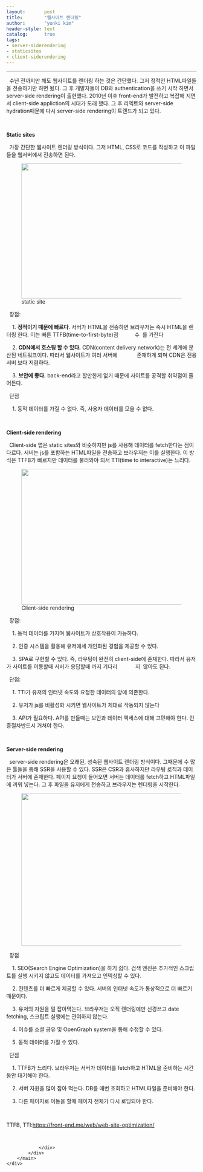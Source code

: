```yaml
---
layout:       post
title:        "웹사이트 렌더링"
author:       "yunki kim"
header-style: text
catalog:      true
tags: 
- server-siderendering
- staticsites
- client-siderendering
---
```


<head></head>
<body id="tt-body-page" class="">
<div id="wrap" class="wrap-right">
    <div id="container">
        <main class="main ">
            <div class="area-main">
                <div class="area-view">
                    <div class="article-header"></div>
                    <hr>
                    <div class="article-view">
                        <div class="contents_style">
                            <p data-ke-size="size16">&nbsp; 수년 전까지만 해도 웹사이트를 렌더링 하는 것은 간단했다. 그저 정적인 HTML파일들을 전송하기만 하면 됬다. 그 후 개발자들이 DB와 authentication을 쓰기 시작 하면서 server-side rendering이 출현했다. 2010년 이후 front-end가 발전하고 복잡해 지면서 client-side appliction의 시대가 도래 했다. 그 후 리엑트와 server-side hydration때문에 다시 server-side rendering이 트랜드가 되고 있다.</p>
<p data-ke-size="size16">&nbsp;&nbsp;</p>
<p data-ke-size="size16"><b>Static sites</b></p>
<p data-ke-size="size16">&nbsp; 가장 간단한 웹사이트 렌더링 방식이다. 그저 HTML, CSS로 코드를 작성하고 이 파일들을 웹서버에서 전송하면 된다.&nbsp;</p>
<p></p><figure class="imageblock alignCenter" data-origin-width="699" data-origin-height="463" width="539" height="357" data-ke-mobilestyle="widthOrigin">
    <span data-lightbox="lightbox">
        <img src="/img/7Ju57IKs7J207Yq4IOugjOuNlOungQ==/img.png" data-origin-width="699" data-origin-height="463" width="539" height="357" data-ke-mobilestyle="widthOrigin">
    </span>
    <figcaption>static site</figcaption>
</figure><p></p>
<p data-ke-size="size16">&nbsp; 장점:</p>
<p data-ke-size="size16">&nbsp; &nbsp; 1. <b>정적이기 때문에 빠르다</b>. 서버가 HTML을 전송하면 브라우저는 즉시 HTML을 렌더링 한다. 이는 빠른 TTFB(time-to-first-byte)점&nbsp; &nbsp; &nbsp; &nbsp; &nbsp; &nbsp;수&nbsp; 를 가진다</p>
<p data-ke-size="size16">&nbsp; &nbsp; 2. <b>CDN에서 호스팅 할 수 있다.</b> CDN(content delivery network)는 전 세계에 분산된 네트워크이다. 따라서 웹사이트가 여러 서버에&nbsp; &nbsp; &nbsp; &nbsp; &nbsp; &nbsp; &nbsp;존재하게 되며 CDN은 전용 서버 보다 저렴하다.</p>
<p data-ke-size="size16">&nbsp; &nbsp; 3. <b>보안에 좋다.</b> back-end라고 할만한게 없기 때문에 사이트를 공격할 취약점이 줄어든다.</p>
<p data-ke-size="size16">&nbsp; 단점</p>
<p data-ke-size="size16">&nbsp; &nbsp; 1. 동적 데이터를 가질 수 없다. 즉, 사용자 데이터를 모을 수 없다.</p>
<p data-ke-size="size16">&nbsp;</p>
<p data-ke-size="size16"><b>Client-side rendering</b></p>
<p data-ke-size="size16">&nbsp; Client-side 앱은 static sites와 비슷하지만 js를 사용해 데이터를 fetch한다는 점이 다르다. 서버는 js를 포함하는 HTML파일을 전송하고 브라우저는 이를 실행한다. 이 방식은 TTFB가 빠르지만 데이터를 불러와야 되서 TTI(time to interactive)는 느리다.&nbsp;</p>
<p></p><figure class="imageblock alignCenter" data-origin-width="702" data-origin-height="520" width="485" height="359" data-ke-mobilestyle="widthOrigin">
    <span data-lightbox="lightbox">
        <img src="/img/7Ju57IKs7J207Yq4IOugjOuNlOungQ==/img_1.png" data-origin-width="702" data-origin-height="520" width="485" height="359" data-ke-mobilestyle="widthOrigin">
    </span>
    <figcaption>Client-side rendering</figcaption>
</figure><p></p>
<p data-ke-size="size16">&nbsp; 장점:</p>
<p data-ke-size="size16">&nbsp; &nbsp; 1. 동적 데이터를 가지며 웹사이트가 상호작용이 가능하다.&nbsp;</p>
<p data-ke-size="size16">&nbsp; &nbsp; 2. 인증 시스템을 활용해 유저에세 개인화된 경험을 제공할 수 있다.</p>
<p data-ke-size="size16">&nbsp; &nbsp; 3. SPA로 구현할 수 있다. 즉, 라우팅이 완전히 client-side에 존재한다. 따라서 유저가 사이트를 이동할때 서버가 응답할때 까지 기다리&nbsp; &nbsp; &nbsp; &nbsp; &nbsp; &nbsp; 지&nbsp; 않아도 된다.</p>
<p data-ke-size="size16">&nbsp; 단점:</p>
<p data-ke-size="size16">&nbsp; &nbsp; 1. TTI가 유저의 인터넷 속도와 요청한 데이터의 양에 의존한다.&nbsp;</p>
<p data-ke-size="size16">&nbsp; &nbsp; 2. 유저가 js를 비활성화 시키면 웹사이트가 제대로 작동되지 않는다</p>
<p data-ke-size="size16">&nbsp; &nbsp; 3. API가 필요하다. API를 만들때는 보안과 데이터 엑세스에 대해 고민해야 한다. 인증절차반드시 거쳐야 한다.</p>
<p data-ke-size="size16">&nbsp;</p>
<p data-ke-size="size16"><b>Server-side rendering</b></p>
<p data-ke-size="size16">&nbsp; server-side rendering은 오래된, 성숙된 웹사이트 렌더링 방식이다. 그때문에 수 많은 툴들을 통해 SSR을 사용할 수 있다. SSR은 CSR과 흡사하지만 라우팅 로직과 데이터가 서버에 존재한다. 페이지 요청이 들어오면 서버는 데이터를 fetch하고 HTML파일에 끼워 넣는다. 그 후 파일을 유저에게 전송하고 브라우저는 렌더링을 시작한다.</p>
<p></p><figure class="imageblock alignCenter" data-origin-width="697" data-origin-height="521" width="540" height="404" data-ke-mobilestyle="widthOrigin">
    <span data-lightbox="lightbox">
        <img src="/img/7Ju57IKs7J207Yq4IOugjOuNlOungQ==/img_2.png" data-origin-width="697" data-origin-height="521" width="540" height="404" data-ke-mobilestyle="widthOrigin">
    </span>
    <figcaption></figcaption>
</figure><p></p>
<p data-ke-size="size16">&nbsp; 장점</p>
<p data-ke-size="size16">&nbsp; &nbsp; 1. SEO(Search Engine Optimization)을 하기 쉽다. 검색 엔진은 추가적인 스크립트를 실행 시키지 않고도 데이터를 가져오고 인덱싱할 수 있다.</p>
<p data-ke-size="size16">&nbsp; &nbsp; 2. 컨텐츠를 더 빠르게 제공할 수 있다. 서버의 인터넷 속도가 통상적으로 더 빠르기 때문이다.&nbsp;</p>
<p data-ke-size="size16">&nbsp; &nbsp; 3. 유저의 자원을 덜 잡아먹는다. 브라우저는 오직 렌더링에만 신경쓰고 date fetching, 스크립트 실행에는 관여하지 않는다.</p>
<p data-ke-size="size16">&nbsp; &nbsp; 4. 이슈를 소셜 공유 및 OpenGraph system을 통해 수정할 수 있다.</p>
<p data-ke-size="size16">&nbsp; &nbsp; 5. 동적 데이터를 가질 수 있다.</p>
<p data-ke-size="size16">&nbsp; 단점</p>
<p data-ke-size="size16">&nbsp; &nbsp; 1. TTFB가 느리다. 브라우저는 서버가 데이터를 fetch하고 HTML을 준비하는 시간동안 대기해야 한다.</p>
<p data-ke-size="size16">&nbsp; &nbsp; 2. 서버 자원을 많이 잡아 먹는다. DB를 매번 조회하고 HTML파일을 준비해야 한다.&nbsp;</p>
<p data-ke-size="size16">&nbsp; &nbsp; 3. 다른 페이지로 이동을 할때 페이지 전체가 다시 로딩되야 한다.</p>
<p data-ke-size="size16">&nbsp;</p>
<p data-ke-size="size16">TTFB, TTI:<a href="https://front-end.me/web/web-site-optimization/" target="_blank" rel="noopener">https://front-end.me/web/web-site-optimization/</a></p>
                        </div>
                        <br>
                        <div class="tags"></div>
                    </div>
                    
                </div>
            </div>
        </main>
    </div>
</div>


</body>
